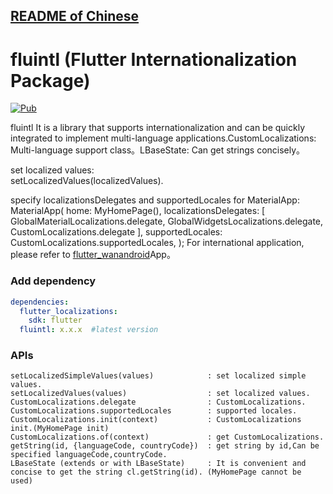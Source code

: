 ## [README of Chinese][readme]

# fluintl (Flutter Internationalization Package)

[![Pub](https://img.shields.io/pub/v/fluintl.svg?style=flat-square)](https://pub.dartlang.org/packages/fluintl)

fluintl  It is a library that supports internationalization and can be quickly integrated to implement multi-language applications.CustomLocalizations: Multi-language support class。LBaseState: Can get strings concisely。  

set localized values:  
setLocalizedValues(localizedValues).  

specify localizationsDelegates and supportedLocales for MaterialApp:  
MaterialApp(
   home: MyHomePage(),
   localizationsDelegates: [
   GlobalMaterialLocalizations.delegate,
   GlobalWidgetsLocalizations.delegate,
   CustomLocalizations.delegate
      ],
   supportedLocales: CustomLocalizations.supportedLocales,
);
For international application, please refer to [flutter_wanandroid](https://github.com/Sky24n/flutter_wanandroid)App。 

### Add dependency
```yaml
dependencies:
  flutter_localizations:
    sdk: flutter  
  fluintl: x.x.x  #latest version
```

### APIs
```
setLocalizedSimpleValues(values)            : set localized simple values.
setLocalizedValues(values)                  : set localized values.
CustomLocalizations.delegate                : CustomLocalizations.
CustomLocalizations.supportedLocales        : supported locales.
CustomLocalizations.init(context)           : CustomLocalizations init.(MyHomePage init)
CustomLocalizations.of(context)             : get CustomLocalizations.
getString(id, {languageCode, countryCode})  : get string by id,Can be specified languageCode,countryCode.
LBaseState (extends or with LBaseState)     : It is convenient and concise to get the string cl.getString(id). (MyHomePage cannot be used)
```



[readme]: https://github.com/Sky24n/fluintl
[readme-en]: https://github.com/Sky24n/fluintl/blob/master/README-EN.md

